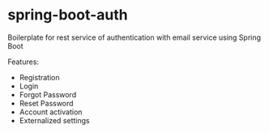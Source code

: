 # spring-boot-auth
Boilerplate for rest service of authentication with email service using Spring Boot

Features:
- Registration
- Login 
- Forgot Password
- Reset Password
- Account activation
- Externalized settings
